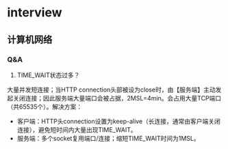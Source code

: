 # interview
## 计算机网络
### Q&A
1. TIME_WAIT状态过多？

大量并发短连接；当HTTP connection头部被设为close时，由【服务端】主动发起关闭连接；因此服务端大量端口会被占据，2MSL=4min。会占用大量TCP端口（共65535个）。解决方案：
* 客户端：HTTP头connection设置为keep-alive（长连接，通常由客户端关闭连接），避免短时间内大量出现TIME_WAIT。
* 服务端：多个socket复用端口/连接；缩短TIME_WAIT时间为1MSL。
